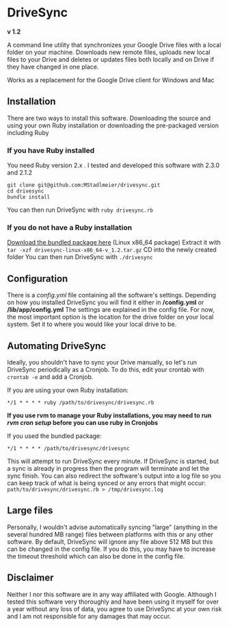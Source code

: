 # DriveSync
**v 1.2**

A command line utility that synchronizes your Google Drive files with a local folder on your machine. Downloads new remote files, uploads new local files to your Drive and deletes or updates files both locally and on Drive if they have changed in one place.

Works as a replacement for the Google Drive client for Windows and Mac


## Installation
There are two ways to install this software. Downloading the source and using your own Ruby installation or downloading the pre-packaged version including Ruby

### If you have Ruby installed
You need Ruby version 2.x . I tested and developed this software with 2.3.0 and 2.1.2
````
git clone git@github.com:MStadlmeier/drivesync.git
cd drivesync
bundle install
````
You can then run DriveSync with `ruby drivesync.rb`

### If you do not have a Ruby installation
[Download the bundled package here](https://github.com/MStadlmeier/drivesync/releases/tag/1.2.0) (Linux x86_64 package)
Extract it with `tar -xzf drivesync-linux-x86_64-v_1.2.tar.gz`
CD into the newly created folder
You can then run DriveSync with `./drivesync`

## Configuration
There is a *config.yml* file containing all the software's settings. Depending on how you installed DriveSync you will find it either in **<installation folder>/config.yml** or **<installation folder>/lib/app/config.yml**
The settings are explained in the config file. For now, the most important option is the location for the drive folder on your local system. Set it to where you would like your local drive to be.

## Automating DriveSync
Ideally, you shouldn't have to sync your Drive manually, so let's run DriveSync periodically as a Cronjob. To do this, edit your crontab with `crontab -e` and add a Cronjob.

If you are using your own Ruby installation:

    */1 * * * * ruby /path/to/drivesync/drivesync.rb
**If you use rvm to manage your Ruby installations, you may need to run *rvm cron setup* before you can use ruby in Cronjobs**

If you used the bundled package:

    */1 * * * * /path/to/drivesync/drivesync

This will attempt to run DriveSync every minute. If DriveSync is started, but a sync is already in progress then the program will terminate and let the sync finish. You can also redirect the software's output into a log file so you can keep track of what is being synced or any errors that might occur: `path/to/drivesync/drivesync.rb > /tmp/drivesync.log`

## Large files
Personally, I wouldn't advise automatically syncing "large" (anything in the several hundred MB range) files between platforms with this or any other software. By default, DriveSync will ignore any file above 512 MB but this can be changed in the config file. If you do this, you may have to increase the timeout threshold which can also be done in the config file.


## Disclaimer

Neither I nor this software are in any way affiliated with Google. Although I tested this software very thoroughly and have been using it myself for over a year without any loss of data, you agree to use DriveSync at your own risk and I am not responsible for any damages that may occur.
